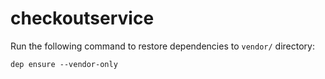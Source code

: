 # checkoutservice

Run the following command to restore dependencies to `vendor/` directory:

    dep ensure --vendor-only
 
 
 
 
